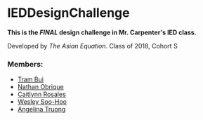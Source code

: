 # IEDDesignChallenge

**This is the *FINAL* design challenge in Mr. Carpenter's IED class.**

Developed by *The Asian Equation*. Class of 2018, Cohort S

### Members:
* [Tram Bui](http://github.com/tramhbui)
* [Nathan Obrique](http://github.com/Nolomon37)
* [Caitlynn Rosales](http://github.com/caitlynnrosales)
* [Wesley Soo-Hoo](http://github.com/wsh32)
* [Angelina Truong](http://github.com/awesomedolphin101)